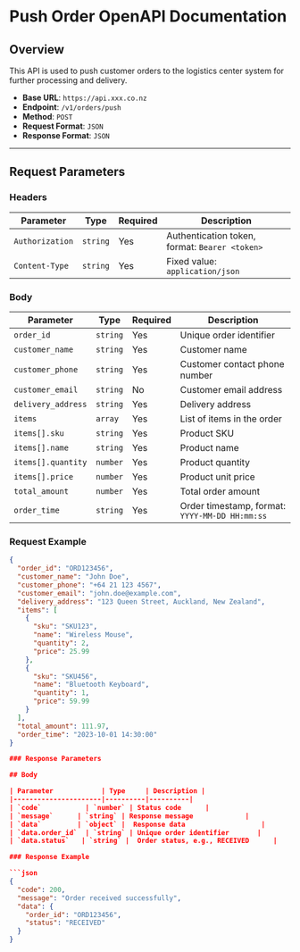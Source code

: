 # Push Order OpenAPI Documentation

## Overview
This API is used to push customer orders to the logistics center system for further processing and delivery.

- **Base URL**: `https://api.xxx.co.nz`
- **Endpoint**: `/v1/orders/push`
- **Method**: `POST`
- **Request Format**: `JSON`
- **Response Format**: `JSON`

---

## Request Parameters

### Headers

| Parameter         | Type     | Required | Description                          |
|-------------------|----------|----------|--------------------------------------|
| `Authorization`   | `string` | Yes      | Authentication token, format: `Bearer <token>` |
| `Content-Type`    | `string` | Yes      | Fixed value: `application/json`      |

### Body

| Parameter            | Type     | Required | Description                                      |
|----------------------|----------|----------|--------------------------------------------------|
| `order_id`           | `string` | Yes      | Unique order identifier                          |
| `customer_name`      | `string` | Yes      | Customer name                                   |
| `customer_phone`     | `string` | Yes      | Customer contact phone number                   |
| `customer_email`     | `string` | No       | Customer email address                          |
| `delivery_address`   | `string` | Yes      | Delivery address                                |
| `items`              | `array`  | Yes      | List of items in the order                      |
| `items[].sku`        | `string` | Yes      | Product SKU                                     |
| `items[].name`       | `string` | Yes      | Product name                                    |
| `items[].quantity`   | `number` | Yes      | Product quantity                                |
| `items[].price`      | `number` | Yes      | Product unit price                              |
| `total_amount`       | `number` | Yes      | Total order amount                              |
| `order_time`         | `string` | Yes      | Order timestamp, format: `YYYY-MM-DD HH:mm:ss` |

### Request Example

```json
{
  "order_id": "ORD123456",
  "customer_name": "John Doe",
  "customer_phone": "+64 21 123 4567",
  "customer_email": "john.doe@example.com",
  "delivery_address": "123 Queen Street, Auckland, New Zealand",
  "items": [
    {
      "sku": "SKU123",
      "name": "Wireless Mouse",
      "quantity": 2,
      "price": 25.99
    },
    {
      "sku": "SKU456",
      "name": "Bluetooth Keyboard",
      "quantity": 1,
      "price": 59.99
    }
  ],
  "total_amount": 111.97,
  "order_time": "2023-10-01 14:30:00"
}

### Response Parameters

## Body

| Parameter            | Type     | Description | 
|----------------------|----------|----------|
| `code`           | `number` | Status code      | 
| `message`      | `string` | Response message             |
| `data`         | `object` |  Response data                   |
| `data.order_id`  | `string` | Unique order identifier       | 
| `data.status`   | `string` | 	Order status, e.g., RECEIVED      | 

### Response Example

```json
{
  "code": 200,
  "message": "Order received successfully",
  "data": {
    "order_id": "ORD123456",
    "status": "RECEIVED"
  }
}

